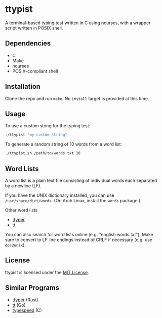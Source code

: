 # ttypist

A terminal-based typing test written in C using ncurses, with a wrapper script written in POSIX shell.

## Dependencies

- C
- Make
- ncurses
- POSIX-compliant shell

## Installation

Clone the repo and run `make`.
No `install` target is provided at this time.

## Usage

To use a custom string for the typing test:

```sh
./ttypist "my custom string"
```

To generate a random string of 10 words from a word list:

```sh
./ttypist.sh /path/to/words.txt 10
```

## Word Lists

A word list is a plain text file consisting of individual words each separated by a newline (LF).

If you have the UNIX dictionary installed, you can use `/usr/share/dict/words`.
(On Arch Linux, install the `words` package.)

Other word lists:

- [ttyper](https://github.com/max-niederman/ttyper/tree/main/resources/runtime/language)
- [tt](https://github.com/lemnos/tt/tree/master/words)

You can also search for word lists online (e.g. "english words txt").
Make sure to convert to LF line endings instead of CRLF if necessary (e.g. use `dos2unix`).

## License

ttypist is licensed under the [MIT License](https://mit-license.org/).

## Similar Programs

- [ttyper](https://github.com/max-niederman/ttyper) (Rust)
- [tt](https://github.com/lemnos/tt) (Go)
- [typespeed](http://typespeed.sourceforge.net) (C)
